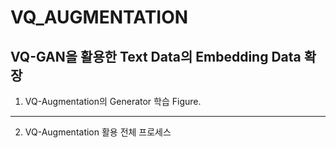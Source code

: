 # VQ_AUGMENTATION
VQ-GAN을 활용한 Text Data의 Embedding Data 확장
---
1. VQ-Augmentation의 Generator 학습 Figure.



---
2. VQ-Augmentation 활용 전체 프로세스

